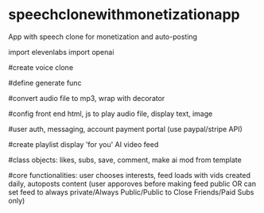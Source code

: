 # speechclonewithmonetizationapp
App with speech clone for monetization and auto-posting

import elevenlabs
import openai

#create voice clone

#define generate func

#convert audio file to mp3, wrap with decorator 

#config front end html, js to play audio file, display text, image

#user auth, messaging, account payment portal (use paypal/stripe API)

#create playlist display 'for you' AI video feed

#class objects: likes, subs, save, comment, make ai mod from template

#core functionalities: user chooses interests, feed loads with vids created daily, autoposts content (user apporoves before making feed public OR can set feed to always private/Always Public/Public to Close Friends/Paid Subs only)
